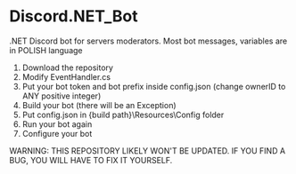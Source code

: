 # Discord.NET_Bot
.NET Discord bot for servers moderators. Most bot messages, variables are in POLISH language

1. Download the repository
2. Modify EventHandler.cs
3. Put your bot token and bot prefix inside config.json (change ownerID to ANY positive integer)
4. Build your bot (there will be an Exception)
5. Put config.json in {build path}\Resources\Config folder
6. Run your bot again
7. Configure your bot

WARNING: THIS REPOSITORY LIKELY WON'T BE UPDATED. IF YOU FIND A BUG, YOU WILL HAVE TO FIX IT YOURSELF.

